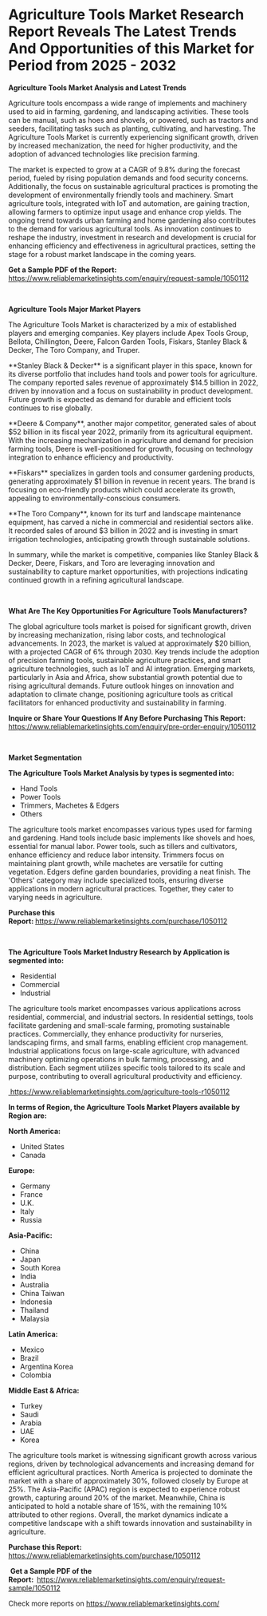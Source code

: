 <p><h1>Agriculture Tools Market Research Report Reveals The Latest Trends And Opportunities of this Market for Period from 2025 - 2032</h1></p><p><strong>Agriculture Tools Market Analysis and Latest Trends</strong></p>
<p><p>Agriculture tools encompass a wide range of implements and machinery used to aid in farming, gardening, and landscaping activities. These tools can be manual, such as hoes and shovels, or powered, such as tractors and seeders, facilitating tasks such as planting, cultivating, and harvesting. The Agriculture Tools Market is currently experiencing significant growth, driven by increased mechanization, the need for higher productivity, and the adoption of advanced technologies like precision farming.</p><p>The market is expected to grow at a CAGR of 9.8% during the forecast period, fueled by rising population demands and food security concerns. Additionally, the focus on sustainable agricultural practices is promoting the development of environmentally friendly tools and machinery. Smart agriculture tools, integrated with IoT and automation, are gaining traction, allowing farmers to optimize input usage and enhance crop yields. The ongoing trend towards urban farming and home gardening also contributes to the demand for various agricultural tools. As innovation continues to reshape the industry, investment in research and development is crucial for enhancing efficiency and effectiveness in agricultural practices, setting the stage for a robust market landscape in the coming years.</p></p>
<p><strong>Get a Sample PDF of the Report:&nbsp;</strong> <a href="https://www.reliablemarketinsights.com/enquiry/request-sample/1050112?utm_campaign=2177&utm_medium=2&utm_source=Github&utm_content=ia&utm_term=20022025&utm_id=agriculture-tools">https://www.reliablemarketinsights.com/enquiry/request-sample/1050112</a></p>
<p>&nbsp;</p>
<p><strong>Agriculture Tools Major Market Players</strong></p>
<p><p>The Agriculture Tools Market is characterized by a mix of established players and emerging companies. Key players include Apex Tools Group, Bellota, Chillington, Deere, Falcon Garden Tools, Fiskars, Stanley Black & Decker, The Toro Company, and Truper.</p><p>**Stanley Black & Decker** is a significant player in this space, known for its diverse portfolio that includes hand tools and power tools for agriculture. The company reported sales revenue of approximately $14.5 billion in 2022, driven by innovation and a focus on sustainability in product development. Future growth is expected as demand for durable and efficient tools continues to rise globally.</p><p>**Deere & Company**, another major competitor, generated sales of about $52 billion in its fiscal year 2022, primarily from its agricultural equipment. With the increasing mechanization in agriculture and demand for precision farming tools, Deere is well-positioned for growth, focusing on technology integration to enhance efficiency and productivity.</p><p>**Fiskars** specializes in garden tools and consumer gardening products, generating approximately $1 billion in revenue in recent years. The brand is focusing on eco-friendly products which could accelerate its growth, appealing to environmentally-conscious consumers.</p><p>**The Toro Company**, known for its turf and landscape maintenance equipment, has carved a niche in commercial and residential sectors alike. It recorded sales of around $3 billion in 2022 and is investing in smart irrigation technologies, anticipating growth through sustainable solutions.</p><p>In summary, while the market is competitive, companies like Stanley Black & Decker, Deere, Fiskars, and Toro are leveraging innovation and sustainability to capture market opportunities, with projections indicating continued growth in a refining agricultural landscape.</p></p>
<p>&nbsp;</p>
<p><strong>What Are The Key Opportunities For Agriculture Tools Manufacturers?</strong></p>
<p><p>The global agriculture tools market is poised for significant growth, driven by increasing mechanization, rising labor costs, and technological advancements. In 2023, the market is valued at approximately $20 billion, with a projected CAGR of 6% through 2030. Key trends include the adoption of precision farming tools, sustainable agriculture practices, and smart agriculture technologies, such as IoT and AI integration. Emerging markets, particularly in Asia and Africa, show substantial growth potential due to rising agricultural demands. Future outlook hinges on innovation and adaptation to climate change, positioning agriculture tools as critical facilitators for enhanced productivity and sustainability in farming.</p></p>
<p><strong>Inquire or Share Your Questions If Any Before Purchasing This Report:</strong> <a href="https://www.reliablemarketinsights.com/enquiry/pre-order-enquiry/1050112?utm_campaign=2177&utm_medium=2&utm_source=Github&utm_content=ia&utm_term=20022025&utm_id=agriculture-tools">https://www.reliablemarketinsights.com/enquiry/pre-order-enquiry/1050112</a></p>
<p>&nbsp;</p>
<p><strong>Market Segmentation</strong></p>
<p><strong>The Agriculture Tools Market Analysis by types is segmented into:</strong></p>
<p><ul><li>Hand Tools</li><li>Power Tools</li><li>Trimmers, Machetes & Edgers</li><li>Others</li></ul></p>
<p><p>The agriculture tools market encompasses various types used for farming and gardening. Hand tools include basic implements like shovels and hoes, essential for manual labor. Power tools, such as tillers and cultivators, enhance efficiency and reduce labor intensity. Trimmers focus on maintaining plant growth, while machetes are versatile for cutting vegetation. Edgers define garden boundaries, providing a neat finish. The 'Others' category may include specialized tools, ensuring diverse applications in modern agricultural practices. Together, they cater to varying needs in agriculture.</p></p>
<p><strong>Purchase this Report:&nbsp;</strong><a href="https://www.reliablemarketinsights.com/purchase/1050112?utm_campaign=2177&utm_medium=2&utm_source=Github&utm_content=ia&utm_term=20022025&utm_id=agriculture-tools">https://www.reliablemarketinsights.com/purchase/1050112</a></p>
<p>&nbsp;</p>
<p><strong>The Agriculture Tools Market Industry Research by Application is segmented into:</strong></p>
<p><ul><li>Residential</li><li>Commercial</li><li>Industrial</li></ul></p>
<p><p>The agriculture tools market encompasses various applications across residential, commercial, and industrial sectors. In residential settings, tools facilitate gardening and small-scale farming, promoting sustainable practices. Commercially, they enhance productivity for nurseries, landscaping firms, and small farms, enabling efficient crop management. Industrial applications focus on large-scale agriculture, with advanced machinery optimizing operations in bulk farming, processing, and distribution. Each segment utilizes specific tools tailored to its scale and purpose, contributing to overall agricultural productivity and efficiency.</p></p>
<p><a href="https://www.reliablemarketinsights.com/agriculture-tools-r1050112?utm_campaign=2177&utm_medium=2&utm_source=Github&utm_content=ia&utm_term=20022025&utm_id=agriculture-tools">&nbsp;https://www.reliablemarketinsights.com/agriculture-tools-r1050112</a></p>
<p><strong>In terms of Region, the Agriculture Tools Market Players available by Region are:</strong></p>
<p>
    <p> <strong> North America: </strong>
        <ul>
            <li>United States</li>
            <li>Canada</li>
        </ul>
        </p> 
    <p> <strong> Europe: </strong>
        <ul>
            <li>Germany</li>
            <li>France</li>
            <li>U.K.</li>
            <li>Italy</li>
            <li>Russia</li>
        </ul>
        </p> 
    <p> <strong> Asia-Pacific: </strong>
        <ul>
            <li>China</li>
            <li>Japan</li>
            <li>South Korea</li>
            <li>India</li>
            <li>Australia</li>
            <li>China Taiwan</li>
            <li>Indonesia</li>
            <li>Thailand</li>
            <li>Malaysia</li>
        </ul>
        </p> 
    <p> <strong> Latin America: </strong>
        <ul>
            <li>Mexico</li>
            <li>Brazil</li>
            <li>Argentina Korea</li>
            <li>Colombia</li>
        </ul>
        </p> 
    <p> <strong> Middle East & Africa: </strong>
        <ul>
            <li>Turkey</li>
            <li>Saudi</li>
            <li>Arabia</li>
            <li>UAE</li>
            <li>Korea</li>
        </ul>
    </p>
    </p>
<p><p>The agriculture tools market is witnessing significant growth across various regions, driven by technological advancements and increasing demand for efficient agricultural practices. North America is projected to dominate the market with a share of approximately 30%, followed closely by Europe at 25%. The Asia-Pacific (APAC) region is expected to experience robust growth, capturing around 20% of the market. Meanwhile, China is anticipated to hold a notable share of 15%, with the remaining 10% attributed to other regions. Overall, the market dynamics indicate a competitive landscape with a shift towards innovation and sustainability in agriculture.</p></p>
<p><strong>Purchase this Report: </strong><a href="https://www.reliablemarketinsights.com/purchase/1050112?utm_campaign=2177&utm_medium=2&utm_source=Github&utm_content=ia&utm_term=20022025&utm_id=agriculture-tools">https://www.reliablemarketinsights.com/purchase/1050112</a></p>
<p>&nbsp;<strong>Get a Sample PDF of the Report:&nbsp;&nbsp;</strong><a href="https://www.reliablemarketinsights.com/enquiry/request-sample/1050112?utm_campaign=2177&utm_medium=2&utm_source=Github&utm_content=ia&utm_term=20022025&utm_id=agriculture-tools">https://www.reliablemarketinsights.com/enquiry/request-sample/1050112</a></p>
<p><strong></strong></p>
<p>Check more reports on <a href="https://www.reliablemarketinsights.com/?utm_campaign=2177&utm_medium=2&utm_source=Github&utm_content=ia&utm_term=20022025&utm_id=agriculture-tools">https://www.reliablemarketinsights.com/</a></p>